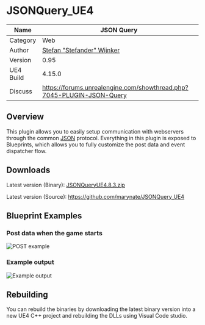 # JSONQuery_UE4

Name | JSON Query
--- | ---
Category | Web
Author | [Stefan "Stefander" Wijnker](http://www.stefander.nl/)
Version | 0.95
UE4 Build | 4.15.0
Discuss | https://forums.unrealengine.com/showthread.php?7045-PLUGIN-JSON-Query

## Overview
This plugin allows you to easily setup communication with webservers through the 
common [JSON](http://en.wikipedia.org/wiki/JSON) protocol. Everything in this plugin is exposed to 
Blueprints, which allows you to fully customize the post data and event dispatcher flow.

## Downloads
Latest version (Binary):
[JSONQueryUE4.8.3.zip](https://github.com/marynate/JSONQuery_UE4/releases/download/0.91/JSONQuery-Bin-4.8.3.zip)

Latest version (Source):
https://github.com/marynate/JSONQuery_UE4

## Blueprint Examples

### Post data when the game starts

![POST example](https://wiki.unrealengine.com/File:JSONPostExample.png)

### Example output

![Example output](https://wiki.unrealengine.com/File:JSONPostOutput.png)

## Rebuilding

You can rebuild the binaries by downloading the latest binary version into a
new UE4 C++ project and rebuilding the DLLs using Visual Code studio.
